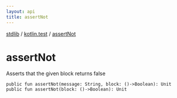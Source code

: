 ```yaml
---
layout: api
title: assertNot
---
```

[stdlib](../index.html) / [kotlin.test](index.html) / [assertNot](assertNot.html)

# assertNot
Asserts that the given block returns false
```
public fun assertNot(message: String, block: ()->Boolean): Unit
public fun assertNot(block: ()->Boolean): Unit
```
